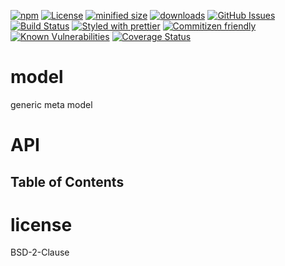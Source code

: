 [![npm](https://img.shields.io/npm/v/model.svg)](https://www.npmjs.com/package/model)
[![License](https://img.shields.io/badge/License-BSD%203--Clause-blue.svg)](https://opensource.org/licenses/BSD-3-Clause)
[![minified size](https://badgen.net/bundlephobia/min/model)](https://bundlephobia.com/result?p=model)
[![downloads](http://img.shields.io/npm/dm/model.svg?style=flat-square)](https://npmjs.org/package/model)
[![GitHub Issues](https://img.shields.io/github/issues/arlac77/model.svg?style=flat-square)](https://github.com/arlac77/model/issues)
[![Build Status](https://img.shields.io/endpoint.svg?url=https%3A%2F%2Factions-badge.atrox.dev%2Farlac77%2Fmodel%2Fbadge&style=flat)](https://actions-badge.atrox.dev/arlac77/model/goto)
[![Styled with prettier](https://img.shields.io/badge/styled_with-prettier-ff69b4.svg)](https://github.com/prettier/prettier)
[![Commitizen friendly](https://img.shields.io/badge/commitizen-friendly-brightgreen.svg)](http://commitizen.github.io/cz-cli/)
[![Known Vulnerabilities](https://snyk.io/test/github/arlac77/model/badge.svg)](https://snyk.io/test/github/arlac77/model)
[![Coverage Status](https://coveralls.io/repos/arlac77/model/badge.svg)](https://coveralls.io/github/arlac77/model)

# model

generic meta model

# API

<!-- Generated by documentation.js. Update this documentation by updating the source code. -->

## Table of Contents

# license

BSD-2-Clause
